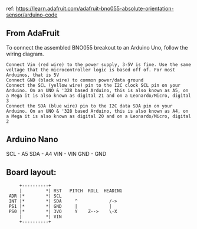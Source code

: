 

ref: https://learn.adafruit.com/adafruit-bno055-absolute-orientation-sensor/arduino-code

## From AdaFruit
To connect the assembled BNO055 breakout to an Arduino Uno, follow the wiring diagram.

    Connect Vin (red wire) to the power supply, 3-5V is fine. Use the same voltage that the microcontroller logic is based off of. For most Arduinos, that is 5V
    Connect GND (black wire) to common power/data ground
    Connect the SCL (yellow wire) pin to the I2C clock SCL pin on your Arduino. On an UNO & '328 based Arduino, this is also known as A5, on a Mega it is also known as digital 21 and on a Leonardo/Micro, digital 3
    Connect the SDA (blue wire) pin to the I2C data SDA pin on your Arduino. On an UNO & '328 based Arduino, this is also known as A4, on a Mega it is also known as digital 20 and on a Leonardo/Micro, digital 2


## Arduino Nano
SCL - A5
SDA - A4
VIN - VIN
GND - GND


## Board layout:
         +----------+
         |         *| RST   PITCH  ROLL  HEADING
     ADR |*        *| SCL
     INT |*        *| SDA     ^            /->
     PS1 |*        *| GND     |            |
     PS0 |*        *| 3VO     Y    Z-->    \-X
         |         *| VIN
         +----------+
